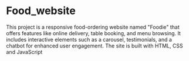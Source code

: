 # Food_website
This project is a responsive food-ordering website named "Foodie" that offers features like online delivery, table booking, and menu browsing. It includes interactive elements such as a carousel, testimonials, and a chatbot for enhanced user engagement. The site is built with HTML, CSS and JavaScript
